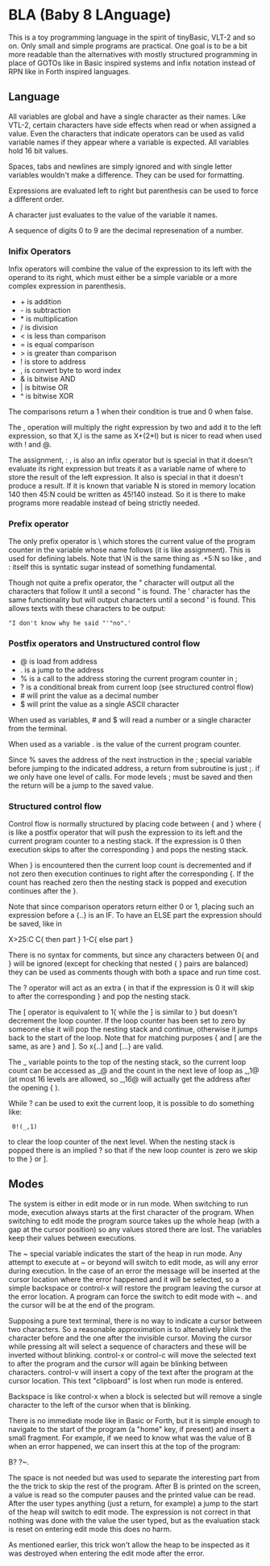 # BLA (Baby 8 LAnguage)

This  is a toy programming language in the spirit of tinyBasic,
VLT-2 and so on. Only small and simple programs are practical. One goal is to
be a bit more readable than the alternatives with mostly structured programming
in place of GOTOs like in Basic inspired systems and infix notation instead of
RPN like in Forth inspired languages.

## Language

All variables are global and have a single character as their names. Like VTL-2,
certain characters have side effects when read or when assigned a
value. Even the characters that indicate operators can be used as valid variable
names if they appear where a variable is expected. All variables hold 16 bit values.

Spaces, tabs and newlines are simply
ignored and with single letter variables wouldn't make a difference. They can
be used for formatting.

Expressions are evaluated left to right but parenthesis can be used to force a
different order.

A character just evaluates to the value of the variable it names.

A sequence of digits 0 to 9 are the decimal represenation of a number.

### Inifix Operators

Infix operators will combine the value of the expression to its left with the
operand to its right, which must either be a simple variable or a more
complex expression in parenthesis.

- \+ is addition
- \- is subtraction
- \* is multiplication
- / is division
- < is less than comparison
- = is equal comparison
- \> is greater than comparison
- \! is store to address
- , is convert byte to word index
- & is bitwise AND
- | is bitwise OR
- ^ is bitwise XOR

The comparisons return a 1 when their condition is
true and 0 when false.

The , operation will multiply the right expression by two
and add it to the left expression, so that X,I is the same as X+(2*I) but is
nicer to read when used with ! and @.

The assignment, : , is also an infix operator but is special in that it doesn't
evaluate its right expression but treats it as a variable name of where to store
the result of the left expression. It also is special in that it doesn't produce
a result. If it is known that variable N is stored in memory location 140 then
45:N could be written as 45!140 instead. So it is there to make programs more
readable instead of being strictly needed.

### Prefix operator

The only prefix operator is \ which stores the current value of the program
counter in the variable whose name follows (it is like assignment). This is
used for defining labels. Note that \N is the same thing as .+5:N so like , and :
itself this is syntatic sugar instead of something fundamental.

Though not quite a prefix operator, the " character will output all the characters
that follow it until a second " is found. The ' character has the same functionality
but will output characters until a second ' is found. This allows texts with these
characters to be output:

    "I don't know why he said "'"no".'

### Postfix operators and Unstructured control flow

- @ is load from address
- . is a jump to the address
- % is a call to the address storing the current program counter in ;
- ? is a conditional break from current loop (see structured control flow)
- \# will print the value as a decimal number
- $ will print the value as a single ASCII character

When used as variables, \# and $ will read a number or a single character from
the terminal.

When used as a variable . is the value of the current program counter.

Since % saves the address of the next instruction in the ; special variable
before jumping to the indicated address, a return from subroutine is just ;.
if we only have one level of calls. For mode levels ; must be saved and then
the return will be a jump to the saved value.

### Structured control flow

Control flow is normally structured by placing code between { and } where { is
like a postfix operator that will push the expression to its left and the
current program counter to a nesting stack. If the expression is 0 then
execution skips to after the corresponding } and pops the nesting stack.

When } is encountered then the current loop count is decremented and if not
zero then execution continues to right after the corresponding {. If the
count has reached zero then the nesting stack is popped and execution
continues after the }.

Note that since comparison operators return either 0 or 1, placing such an
expression before a {..} is an IF. To have an ELSE part the expression should be
saved, like in

   X>25:C C{ then part } 1-C{ else part }
   
There is no syntax for comments, but since any characters between 0{ and } will
be ignored (except for checking that nested { } pairs are balanced) they can
be used as comments though with both a space and run time cost.

The ? operator will act as an extra { in that if the expression is 0 it will
skip to after the corresponding } and pop the nesting stack.

The \[ operator is equivalent to 1{ while the \] is similar to } but doesn't
decrement the loop counter. If the loop counter has been set to zero by
someone else it will pop the nesting stack and continue, otherwise it jumps
back to the start of the loop. Note that for matching purposes { and [ are
the same, as are } and ]. So x{..\] and \[...} are valid.

The \_ variable points to the
top of the nesting stack, so the current loop count can be accessed as
 \_@ and the count in the next leve of loop as \_,1@ (at most 16 levels are
allowed, so \_,16@ will actually get the address after the opening { ).

While ? can be used to exit the current loop, it is possible to do something
like:

     0!(_,1)

to clear the loop counter of the next level. When the nesting stack is popped
there is an implied ? so that if the new loop counter is zero we skip to the
} or ].

## Modes

The system is either in edit mode or in run mode. When switching to run mode,
execution always starts at the first character of the program. When switching
to edit mode the program source takes up the whole heap (with a gap at the
cursor position) so any values stored there are lost. The variables keep their
values between executions.

The ~ special variable indicates the start of the heap in run mode. Any attempt
to execute at ~ or beyond will switch to edit mode, as will any error during
execution. In the case of an error the message will be inserted at the cursor
location where the error happened and it will be selected, so a simple backspace
or control-x will restore the program leaving the cursor at the error location.
A program can force the switch to edit mode with ~. and the cursor will be at
the end of the program.

Supposing a pure text terminal, there is no way to indicate a cursor between two
characters. So a reasonable approximation is to altenatively blink the character
before and the one after the invisible cursor. Moving the cursor while pressing
alt will select a sequence of characters and these will be inverted without
blinking. control-x or control-c will move the selected text to after the
program and the cursor will again be blinking between characters. control-v will
insert a copy of the text after the program at the cursor location. This text
"clipboard" is lost when run mode is entered.

Backspace is like control-x when a block is selected but will remove a single
character to the left of the cursor when that is blinking.

There is no immediate mode like in Basic or Forth, but it is simple enough to
navigate to the start of the program (a "home" key, if present) and insert a
small fragment. For example, if we need to know what was the value of B when
an error happened, we can insert this at the top of the program:

   B? ?~.
   
The space is not needed but was used to separate the interesting part from the
the trick to skip the rest of the program. After B is printed on the screen, a
value is read so the computer pauses and the printed value can be read. After
the user types anything (just a return, for example) a jump to the start of the
heap will switch to edit mode. The expression is not correct in that nothing was
done with the value the user typed, but as the evaluation stack is reset on
entering edit mode this does no harm.

As mentioned earlier, this trick won't allow the heap to be inspected as it was
destroyed when entering the edit mode after the error.
